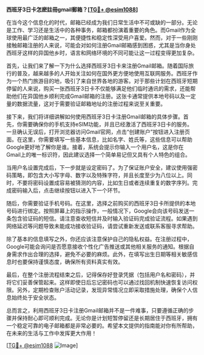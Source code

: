 **西班牙3日卡怎麽註冊gmail郵箱？[[TG💪+ @esim1088](https://t.me/s/esim1088)]**

在当今这个信息化的时代，邮箱已经成为我们日常生活中不可或缺的一部分。无论是工作、学习还是生活中的各种事务，邮箱都扮演着重要的角色。而Gmail作为全球使用最广泛的邮箱之一，其便捷性和稳定性深受用户喜爱。然而，对于一些刚刚接触邮箱注册的人来说，可能会对如何注册Gmail邮箱感到困惑，尤其是当你身处西班牙这样的异国他乡时，语言和网络环境的不同可能让这一过程变得更加复杂。

首先，让我们来了解一下为什么选择西班牙3日卡来注册Gmail邮箱。随着国际旅行的普及，越来越多的人开始关注如何在国外更方便地使用互联网服务。西班牙作为一个热门旅游目的地，吸引了来自世界各地的游客。对于那些计划在西班牙短期停留的人来说，购买一张西班牙3日卡不仅能够满足他们临时通讯的需求，还能帮助他们在异国他乡顺利完成Gmail邮箱的注册。这张卡通常提供本地号码以及一定量的数据流量，这对于需要验证邮箱地址的注册过程来说至关重要。

接下来，我们将详细讲解如何使用西班牙3日卡注册Gmail邮箱的具体步骤。首先，你需要确保你的手机支持eSIM功能，并且已经激活了西班牙3日卡的服务。一旦确认无误后，打开浏览器访问Gmail官网，点击“创建账户”按钮进入注册页面。在这里，你需要填写一些基本信息，比如名字、姓氏等，这些信息可以帮助Google更好地了解你是谁。接着，系统会提示你输入一个用户名，这是你在Gmail上的唯一标识符，因此建议选择一个简单易记但又具有个人特色的组合。

当用户名设置完成后，下一步就是设定密码了。为了保证账户安全，建议使用强密码策略，即包含大小写字母、数字以及特殊字符，并且长度至少为八位以上。同时，不要将密码设置成容易被猜测的内容，比如生日或者连续重复的数字序列。完成密码输入后，点击继续按钮以进入下一个环节。

随后，你需要验证手机号码。在这里，选择之前购买的西班牙3日卡所提供的本地号码进行绑定。按照屏幕上的指示操作，一般情况下，Google会向该号码发送一条包含验证码的短信。请注意查收短信并及时输入验证码完成验证流程。如果遇到网络延迟等问题导致未能成功接收验证码，请尝试重新发送或联系客服寻求帮助。

除了基本的信息填写之外，你还应该注意保护自己的隐私权益。在注册过程中，Google可能会询问是否愿意接收个性化广告推送或其他相关服务的通知。根据自身需求作出合理的选择，避免不必要的麻烦。此外，在填写出生日期等相关敏感信息时也要保持谨慎态度，确保所有资料真实有效。

最后，在整个注册流程结束之后，记得保存好登录凭据（包括用户名和密码），并将它们妥善保管起来。这样即使日后忘记密码也可以通过找回机制快速恢复访问权限。另外，定期检查账户活动记录，发现异常情况立即采取措施处理，确保个人信息始终处于安全状态。

总而言之，利用西班牙3日卡注册Gmail邮箱并不是一件难事，只要遵循正确的步骤并保持耐心即可顺利完成。无论你是计划短暂停留还是长期居住于西班牙，拥有一个稳定可靠的电子邮箱都是非常必要的。希望本文提供的指南能对你有所帮助，在未来的生活与工作中发挥更大作用！

[[TG💪+ @esim1088](https://t.me/s/esim1088) ![Image](https://i.postimg.cc/4NQfJmqS/Snipaste-2025-05-13-00-14-12.png)]